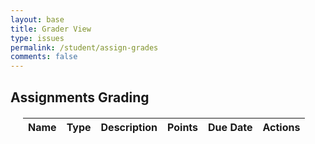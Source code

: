 ```yaml
---
layout: base
title: Grader View
type: issues
permalink: /student/assign-grades
comments: false
---
```

<style>
    #user-details-container {
        margin-top: 20px;
        padding: 10px;
        border: 1px solid #ccc;
        border-radius: 5px;
        background-color:rgb(42, 41, 41);
    }
    
    .user-card {
        padding: 10px;
        background-color:rgb(42, 41, 41);
        border: 1px solid #ddd;
        border-radius: 5px;
    }
    
    .user-card h3 {
        margin: 0 0 10px;
    }
    
    .user-card p {
        margin: 5px 0;
    }
    
    .container {
        margin: 20px;
    }
    
    .toggle-container {
        display: flex;
        margin-bottom: 20px;
    }
    
    .toggle-btn {
        padding: 10px 20px;
        cursor: pointer;
        border: 1px solid #ccc;
        background-color:rgb(42, 41, 41);
        margin-right: 10px;
        border-radius: 5px;
    }
    
    .toggle-active {
        background-color: #007bff;
        color: #fff;
    }
    
    #submissionsTable {
        width: 100%;
        border-collapse: collapse;
        margin-top: 20px;
    }
    
    #submissionsTable th, #submissionsTable td {
        border: 1px solid #ddd;
        padding: 8px;
        text-align: left;
    }
    
    #submissionsTable th {
        background-color:rgb(49, 41, 41);
        color: black;
    }

    .btn {
        padding: 5px 10px;
        cursor: pointer;
        border: 1px solid #007bff;
        background-color: #007bff;
        color: white;
        border-radius: 3px;
    }
    
    .btn:hover {
        background-color: #0056b3;
    }

    .modal {
        display: none;
        position: fixed;
        z-index: 1;
        left: 0;
        top: 0;
        width: 100%;
        height: 100%;
        overflow: auto;
        background-color: rgba(0,0,0,0.4);
    }

    .modal-content {
        background-color:rgb(42, 41, 41);
        margin: 15% auto;
        padding: 20px;
        border: 1px solid #888;
        width: 80%;
    }

    .close-btn {
        float: right;
        font-size: 28px;
        font-weight: bold;
        cursor: pointer;
    }

    .close-btn:hover {
        color: red;
    }
</style>

<h2>Assignments Grading</h2>
<div class="container">
<table id="assignmentTable">
    <thead>
    <tr>
        <th>Name</th>
        <th>Type</th>
        <th>Description</th>
        <th>Points</th>
        <th>Due Date</th>
        <th>Actions</th>
    </tr>
    </thead>
    <tbody id="assignmentList">
    <!-- Populated dynamically -->
    </tbody>
</table>
</div>

<!-- Submissions Modal -->
<div id="submissionsModal" class="modal">
<div class="modal-content">
    <span class="close-btn">&times;</span>
    <h2 id="assignmentNameHeader">Submissions</h2>
    <table id="submissionsTable">
        <thead>
            <tr>
            <th>Student Name</th>
            <th>Submission Content</th>
            <th>Submission Date</th>
            <th>Current Grade</th>
            <th>Actions</th>
            </tr>
        </thead>
        <tbody id="submissionsList">
            <!-- Populated dynamically -->
        </tbody>
    </table>
</div>
</div>

<script type="module">
    import { javaURI, fetchOptions } from '{{site.baseurl}}/assets/js/api/config.js';

    // Fetch and display assignments on page load
    document.addEventListener('DOMContentLoaded', fetchAssignments);
    document.querySelector(".modal-content .close-btn").addEventListener('click', closeSubmissionsModal);

    // Fetch assignments
    function fetchAssignments() {
        fetch(`${javaURI}/api/assignments/assigned`, fetchOptions)
        .then(response => response.json())
        .then(assignments => {
            const assignmentList = document.getElementById('assignmentList');
            assignmentList.innerHTML = ''; // Clear previous content

            if (assignments.length === 0) {
            assignmentList.innerHTML = '<tr><td colspan="6">No assignments found</td></tr>';
            } else {
            assignments.forEach(assignment => {
                const row = document.createElement('tr');
                row.innerHTML = `
                <td>${assignment.name}</td>
                <td>${assignment.type}</td>
                <td>${assignment.description}</td>
                <td>${assignment.points}</td>
                <td>${assignment.dueDate}</td>
                <td>
                    <button class="btn" onclick="viewSubmissions(${assignment.id}, '${assignment.name}')">View Submissions</button>
                </td>
                `;
                assignmentList.appendChild(row);
            });
            }
        })
        .catch(error => {
            console.error('Error fetching assignments:', error);
            alert('Failed to fetch assignments');
        });
    }
    
    // View submissions for an assignment, use window object to make it globally accessible
    window.viewSubmissions = function(assignmentId, assignmentName) {
        fetch(`${javaURI}/api/assignments/${assignmentId}/submissions`, fetchOptions)
        .then(response => response.json())
        .then(submissions => {
            const submissionsList = document.getElementById('submissionsList');
            submissionsList.innerHTML = ''; // Clear previous content
            document.getElementById('assignmentNameHeader').textContent = `Submissions for: ${assignmentName}`;

            if (submissions.length === 0) {
            submissionsList.innerHTML = '<tr><td colspan="5">No submissions found</td></tr>';
            } else {
            submissions.forEach(submission => {
                const row = document.createElement('tr');
                row.innerHTML = `
                <td>${submission.studentName}</td>
                <td>${submission.content}</td>
                <td>${submission.date}</td>
                <td>${submission.grade || 'Not graded'}</td>
                <td>
                    <button class="btn" onclick="gradeAssignment(${submission.student.id}, ${submission.assignmentid})">Grade</button>
                </td>
                `;
                submissionsList.appendChild(row);
            });
            }

            // Show modal
            const modal = document.getElementById('submissionsModal');
            modal.style.display = 'block';
        })
        .catch(error => {
            console.error('Error fetching submissions:', error);
            alert('Failed to fetch submissions');
        });
    }

    // Close submissions modal
    function closeSubmissionsModal() {
        const modal = document.getElementById('submissionsModal');
        modal.style.display = 'none';
    }

    // Placeholder for grading a submission
    window.gradeAssignment = function(studentId, assignmentId) {
        var gradeSuggestion = null;
        do {
            gradeSuggestion = prompt("What grade do you want to give?");
            if (gradeSuggestion === null) {
                return;
            }
        } while (isNaN(gradeSuggestion) || isNaN(parseFloat(gradeSuggestion)));
        gradeSuggestion = parseFloat(gradeSuggestion);

        var explanation = prompt("Why do you want to give this grade?");
        if (explanation === null) {
            return;
        }
        console.log(studentId);
        console.log(assignmentId);
        console.log(gradeSuggestion);
        console.log(explanation);

        fetch(`${javaURI}/api/synergy/grades/requests`, {
            method: 'POST',
            mode: 'cors',
            cache: 'default',
            credentials: 'include',
            headers: {
                'Content-Type': 'application/json',
                'X-Origin': 'client'
            },
            body: JSON.stringify({
                'studentId': studentId,
                'assignmentId': assignmentId,
                'gradeSuggestion': gradeSuggestion,
                'explanation': explanation
            })
        })
            .then(response => response.text())
            .then(function(retval) {
                alert("Created grade request for student! Pending approval...");
            })
            .catch(function(err) {
                console.log(err);
                alert("Failed to grade submission")
            })
        // Implement grading functionality as needed
    }
</script>

